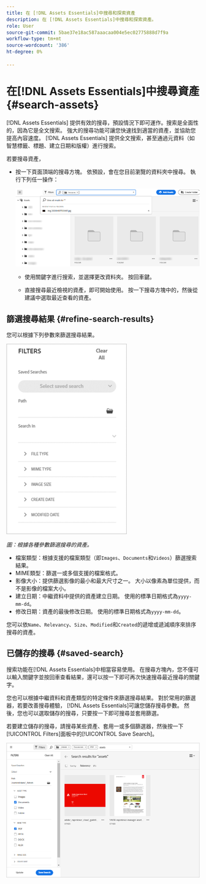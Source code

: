 ```yaml
---
title: 在 [!DNL Assets Essentials]中搜尋和探索資產
description: 在 [!DNL Assets Essentials]中搜尋和探索資產。
role: User
source-git-commit: 5bae37e18ac587aaacaa004e5ec02775888d7f9a
workflow-type: tm+mt
source-wordcount: '386'
ht-degree: 0%

---
```



# 在[!DNL Assets Essentials]中搜尋資產 {#search-assets}

[!DNL Assets Essentials] 提供有效的搜尋，預設情況下即可運作。搜索是全面性的，因為它是全文搜索。 強大的搜尋功能可讓您快速找到適當的資產，並協助您提高內容速度。 [!DNL Assets Essentials] 提供全文搜索，甚至通過元資料（如智慧標籤、標題、建立日期和版權）進行搜索。

若要搜尋資產，

* 按一下頁面頂端的搜尋方塊。 依預設，會在您目前瀏覽的資料夾中搜尋。 執行下列任一操作：

   ![搜尋方塊](assets/search-box.png)

   * 使用關鍵字進行搜索，並選擇更改資料夾。 按回車鍵。

   * 直接搜尋最近檢視的資產，即可開始使用。 按一下搜尋方塊中的，然後從建議中選取最近查看的資產。

## 篩選搜尋結果 {#refine-search-results}

您可以根據下列參數來篩選搜尋結果。

![搜尋篩選器](assets/filters1.png)

*圖：根據各種參數篩選搜尋的資產。*

* 檔案類型：根據支援的檔案類型（即`Images`、`Documents`和`Videos`）篩選搜索結果。
* MIME類型：篩選一或多個支援的檔案格式。<!-- TBD:  [supported file formats](/help/supported-file-formats.md). -->
* 影像大小：提供篩選影像的最小和最大尺寸之一。 大小以像素為單位提供，而不是影像的檔案大小。
* 建立日期：中繼資料中提供的資產建立日期。 使用的標準日期格式為`yyyy-mm-dd`。
* 修改日期：資產的最後修改日期。 使用的標準日期格式為`yyyy-mm-dd`。

您可以依`Name`、`Relevancy`、`Size`、`Modified`和`Created`的遞增或遞減順序來排序搜尋的資產。

## 已儲存的搜尋 {#saved-search}

搜索功能在[!DNL Assets Essentials]中相當容易使用。 在搜尋方塊內，您不僅可以輸入關鍵字並按回車查看結果，還可以按一下即可再次快速搜尋最近搜尋的關鍵字。

您也可以根據中繼資料和資產類型的特定條件來篩選搜尋結果。 對於常用的篩選器，若要改善搜尋體驗， [!DNL Assets Essentials]可讓您儲存搜尋參數。 然後，您也可以選取儲存的搜尋，只要按一下即可搜尋並套用篩選。

若要建立儲存的搜尋，請搜尋某些資產、套用一或多個篩選器，然後按一下[!UICONTROL Filters]面板中的[!UICONTROL Save Search]。

![從「篩選器」面板儲存搜尋](assets/saved-search.png)

<!-- TBD: Search behavior. Full-text search. Ranking and rank boosts. Hidden assets.
Report poor UX that users can only save a filtered search and not a simple search.
.
Are other supported files fully indexed and support full-text search? Eg. audio/videos files can at best have metadata indexed.
Anything about ranking of assets displayed in search results?

What about temporarily hiding an asset (suspending search on it) from the search results? If an asset is undergoing review collaboration, should it be used by others? Should it be hidden in search?

When userA is searching and userB add an asset that matches search results, will the asset display in search as soon as userA refreshes the page? Assuming indexing is near real-time. May not be so for bulk uploads.
-->
